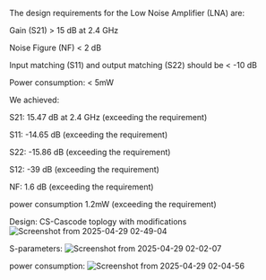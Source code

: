 

The design requirements for the Low Noise Amplifier (LNA) are:

Gain (S21) > 15 dB at 2.4 GHz

Noise Figure (NF) < 2 dB

Input matching (S11) and output matching (S22) should be < -10 dB

Power consumption: < 5mW



We achieved:

S21: 15.47 dB at 2.4 GHz (exceeding the requirement)

S11: -14.65 dB (exceeding the requirement)    

S22: -15.86 dB (exceeding the requirement)

S12: -39 dB (exceeding the requirement)

NF: 1.6 dB (exceeding the requirement)

power consumption 1.2mW (exceeding the requirement)

Design:
CS-Cascode toplogy with modifications
![Screenshot from 2025-04-29 02-49-04](https://github.com/user-attachments/assets/c33ab200-6e22-4efd-a923-df3275c78aef)


S-parameters:
![Screenshot from 2025-04-29 02-02-07](https://github.com/user-attachments/assets/9f7b013d-bd6f-49c8-bf27-6ef5dab1b78c)

power consumption:
![Screenshot from 2025-04-29 02-04-56](https://github.com/user-attachments/assets/a3a91921-c64b-4a45-bf28-4e0a749325a1)

